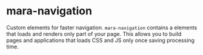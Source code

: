 # mara-navigation

Custom elements for faster navigation. `mara-navigation` contains a elements
that loads and renders only part of your page. This allows you to build pages
and applications that loads CSS and JS only once saving processing time.
